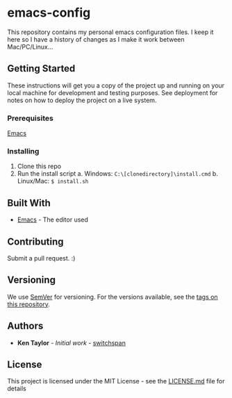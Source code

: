 # emacs-config

This repository contains my personal emacs configuration files. 
I keep it here so I have a history of changes as I make it work between Mac/PC/Linux...

## Getting Started

These instructions will get you a copy of the project up and running on your local machine for development and testing purposes. See deployment for notes on how to deploy the project on a live system.

### Prerequisites

[Emacs](https://www.gnu.org/software/emacs/)

### Installing

1. Clone this repo
2. Run the install script
  a. Windows: `C:\[clonedirectory]\install.cmd`
  b. Linux/Mac: `$ install.sh`

## Built With

* [Emacs](https://www.gnu.org/software/emacs/) - The editor used

## Contributing

Submit a pull request. :)

## Versioning

We use [SemVer](http://semver.org/) for versioning. For the versions available, see the [tags on this repository](https://github.com/your/project/tags). 

## Authors

* **Ken Taylor** - *Initial work* - [switchspan](https://github.com/switchspan)

## License

This project is licensed under the MIT License - see the [LICENSE.md](LICENSE.md) file for details



